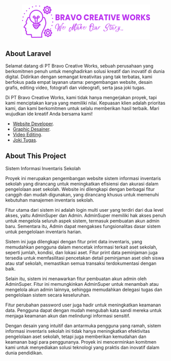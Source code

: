 <p align="center"><a href="https://wa.me/p/7253173724725577/62895340452152" target="_blank"><img src="https://raw.githubusercontent.com/adityamahendrraa/mulaiberusaha.github.io/036c7985e0663158276084e320c9cca6fe08fc66/LOGO%20SAMPING.png" width="400" alt="BCW Logo"></a></p>

## About Laravel

Selamat datang di PT Bravo Creative Works, sebuah perusahaan yang berkomitmen penuh untuk menghadirkan solusi kreatif dan inovatif di dunia digital. Didirikan dengan semangat kreativitas yang tak terbatas, kami berfokus pada empat layanan utama: pengembangan website, desain grafis, editing video, fotografi dan videografi, serta jasa joki tugas.

Di PT Bravo Creative Works, kami tidak hanya mengerjakan proyek, tapi kami menciptakan karya yang memiliki nilai. Kepuasan klien adalah prioritas kami, dan kami berkomitmen untuk selalu memberikan hasil terbaik. Mari wujudkan ide kreatif Anda bersama kami!

- [Website Developer](https://wa.me/p/7253173724725577/62895340452152).
- [Graphic Desainer](https://wa.me/p/6960883113998491/62895340452152).
- [Video Editing](https://wa.me/p/6827064277341934/62895340452152).
- [Joki Tugas](https://wa.me/p/25365657836366910/62895340452152).


## About This Project

Sistem Informasi Inventaris Sekolah

Proyek ini merupakan pengembangan website sistem informasi inventaris sekolah yang dirancang untuk meningkatkan efisiensi dan akurasi dalam pengelolaan aset sekolah. Website ini dilengkapi dengan berbagai fitur canggih dan mudah digunakan, yang dirancang khusus untuk memenuhi kebutuhan manajemen inventaris sekolah.

Fitur utama dari sistem ini adalah login multi user yang terdiri dari dua level akses, yaitu AdminSuper dan Admin. AdminSuper memiliki hak akses penuh untuk mengelola seluruh aspek sistem, termasuk pembuatan akun admin baru. Sementara itu, Admin dapat mengakses fungsionalitas dasar sistem untuk pengelolaan inventaris harian.

Sistem ini juga dilengkapi dengan fitur print data inventaris, yang memudahkan pengguna dalam mencetak informasi terkait aset sekolah, seperti jumlah, kondisi, dan lokasi aset. Fitur print data peminjaman juga tersedia untuk memfasilitasi pencetakan detail peminjaman aset oleh siswa atau staf sekolah, memastikan semua transaksi terdokumentasi dengan baik.

Selain itu, sistem ini menawarkan fitur pembuatan akun admin oleh AdminSuper. Fitur ini memungkinkan AdminSuper untuk menambah atau mengelola akun admin lainnya, sehingga memudahkan delegasi tugas dan pengelolaan sistem secara keseluruhan.

Fitur perubahan password user juga hadir untuk meningkatkan keamanan data. Pengguna dapat dengan mudah mengubah kata sandi mereka untuk menjaga keamanan akun dan melindungi informasi sensitif.

Dengan desain yang intuitif dan antarmuka pengguna yang ramah, sistem informasi inventaris sekolah ini tidak hanya meningkatkan efektivitas pengelolaan aset sekolah, tetapi juga memberikan kemudahan dan keamanan bagi para penggunanya. Proyek ini mencerminkan komitmen kami untuk menyediakan solusi teknologi yang praktis dan inovatif dalam dunia pendidikan.
